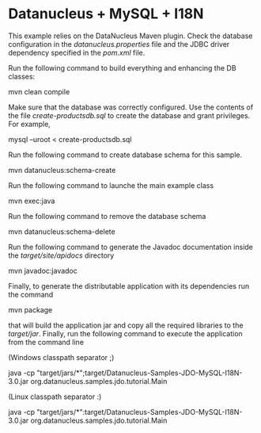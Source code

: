 Datanucleus + MySQL + I18N
==========================

This example relies on the DataNucleus Maven plugin. Check the database configuration in the *datanucleus.properties* file and the JDBC driver dependency specified in the *pom.xml* file.

Run the following command to build everything and enhancing the DB classes:

   mvn clean compile

Make sure that the database was correctly configured. Use the contents of the file *create-productsdb.sql* to create the database and grant privileges. For example,

   mysql –uroot < create-productsdb.sql

Run the following command to create database schema for this sample.

   mvn datanucleus:schema-create

Run the following command to launche the main example class 
   
   mvn exec:java

Run the following command to remove the database schema
   
   mvn datanucleus:schema-delete

Run the following command to generate the Javadoc documentation inside the *target/site/apidocs* directory

   mvn javadoc:javadoc

Finally, to generate the distributable application with its dependencies run the command

   mvn package

that will build the application jar and copy all the required libraries to the *target/jar*.
Finally, run the following command to execute the application from the command line

(Windows classpath separator ;)

   java -cp "target/jars/*";target/Datanucleus-Samples-JDO-MySQL-I18N-3.0.jar org.datanucleus.samples.jdo.tutorial.Main

(Linux classpath separator :)

   java -cp "target/jars/*":target/Datanucleus-Samples-JDO-MySQL-I18N-3.0.jar org.datanucleus.samples.jdo.tutorial.Main
